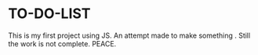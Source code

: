 # TO-DO-LIST
This is my first project using JS. An attempt made to make something . Still the work is not complete. PEACE.
